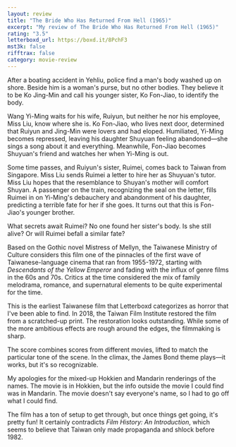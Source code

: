 ```yaml
---
layout: review
title: "The Bride Who Has Returned From Hell (1965)"
excerpt: "My review of The Bride Who Has Returned From Hell (1965)"
rating: "3.5"
letterboxd_url: https://boxd.it/8PchF3
mst3k: false
rifftrax: false
category: movie-review
---
```


After a boating accident in Yehliu, police find a man's body washed up on shore. Beside him is a woman's purse, but no other bodies. They believe it to be Ko Jing-Min and call his younger sister, Ko Fon-Jiao, to identify the body.

Wang Yi-Ming waits for his wife, Ruiyun, but neither he nor his employee, Miss Liu, know where she is. Ko Fon-Jiao, who lives next door, determined that Ruiyun and Jing-Min were lovers and had eloped. Humiliated, Yi-Ming becomes repressed, leaving his daughter Shuyuan feeling abandoned—she sings a song about it and everything. Meanwhile, Fon-Jiao becomes Shuyuan's friend and watches her when Yi-Ming is out.

Some time passes, and Ruiyun's sister, Ruimei, comes back to Taiwan from Singapore. Miss Liu sends Ruimei a letter to hire her as Shuyuan's tutor. Miss Liu hopes that the resemblance to Shuyan's mother will comfort Shuyan. A passenger on the train, recognizing the seal on the letter, fills Ruimei in on Yi-Ming's debauchery and abandonment of his daughter, predicting a terrible fate for her if she goes. It turns out that this is Fon-Jiao's younger brother.

What secrets await Ruimei? No one found her sister's body. Is she still alive? Or will Ruimei befall a similar fate?

Based on the Gothic novel Mistress of Mellyn, the Taiwanese Ministry of Culture considers this film one of the pinnacles of the first wave of Taiwanese-language cinema that ran from 1955-1972, starting with <i>Descendants of the Yellow Emperor</i> and fading with the influx of genre films in the 60s and 70s. Critics at the time considered the mix of family melodrama, romance, and supernatural elements to be quite experimental for the time.

This is the earliest Taiwanese film that Letterboxd categorizes as horror that I've been able to find. In 2018, the Taiwan Film Institute restored the film from a scratched-up print. The restoration looks outstanding. While some of the more ambitious effects are rough around the edges, the filmmaking is sharp.

The score combines scores from different movies, lifted to match the particular tone of the scene. In the climax, the James Bond theme plays—it works, but it's so recognizable.

My apologies for the mixed-up Hokkien and Mandarin renderings of the names. The movie is in Hokkien, but the info outside the movie I could find was in Mandarin. The movie doesn't say everyone's name, so I had to go off what I could find.

The film has a ton of setup to get through, but once things get going, it's pretty fun! It certainly contradicts <i>Film History: An Introduction</i>, which seems to believe that Taiwan only made propaganda and shlock before 1982.
